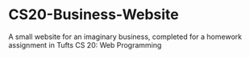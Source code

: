 # CS20-Business-Website
A small website for an imaginary business, completed for a homework assignment in Tufts CS 20: Web Programming
